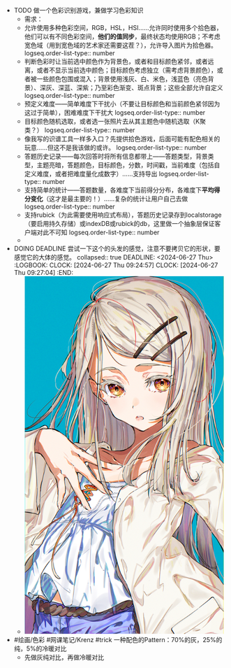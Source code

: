 - TODO 做一个色彩识别游戏，兼做学习色彩知识
	- 需求：
	- 允许使用多种色彩空间，RGB，HSL，HSI……允许同时使用多个拾色器，他们可以有不同色彩空间，**他们的值同步**，最终状态均使用RGB；不考虑宽色域（用到宽色域的艺术家还需要这茬？），允许导入图片为拾色器。
	  logseq.order-list-type:: number
	- 判断色彩时让当前选中颜色作为背景色，或者和目标颜色紧邻，或者远离，或者不显示当前选中颜色；目标颜色考虑独立（需考虑背景颜色），或者被一些颜色包围或混入；背景使用浅灰、白、米色，浅蓝色（亮色背景）、深灰、深蓝、深紫；乃至彩色渐变、斑点背景；这些全部允许自定义
	  logseq.order-list-type:: number
	- 预定义难度——简单难度下干扰小（不要让目标颜色和当前颜色紧邻因为这过于简单），困难难度下干扰大
	  logseq.order-list-type:: number
	- 目标颜色随机选取，或者选一张照片去从其主题色中随机选取（K聚类？）
	  logseq.order-list-type:: number
	- 像我写的识谱工具一样多入口？先提供拾色游戏，后面可能有配色相关的玩意……但这不是我该做的或许。
	  logseq.order-list-type:: number
	- 答题历史记录——每次回答时将所有信息都带上——答题类型，背景类型，主题亮暗，答题颜色，目标颜色，分数，时间戳，当前难度（包括自定义难度，或者把难度量化成数字）……支持导出
	  logseq.order-list-type:: number
	- 支持简单的统计——答题数量，各难度下当前得分分布，各难度下**平均得分变化**（这才是最主要的！）……复杂的统计让用户自己去做
	  logseq.order-list-type:: number
	- 支持rubick（为此需要使用响应式布局），答题历史记录存到localstorage（要启用持久存储）或indexDB或rubick的db，这里做一个抽象层保证客户端对此不可知
	  logseq.order-list-type:: number
	-
- DOING DEADLINE 尝试一下这个的头发的感觉，注意不要拷贝它的形状，要感觉它的大体的感觉。
  collapsed:: true
  DEADLINE: <2024-06-27 Thu>
  :LOGBOOK:
  CLOCK: [2024-06-27 Thu 09:24:57]
  CLOCK: [2024-06-27 Thu 09:27:04]
  :END:
	- ![1719451243308.png](../assets/1719451243308_1719453703024_0.png)
- #绘画/色彩 #网课笔记/Krenz #trick 一种配色的Pattern：70%的灰，25%的纯，5%的冷暖对比
	- 先做灰纯对比，再做冷暖对比